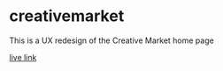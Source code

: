 # creativemarket
This is a UX redesign of the Creative Market home page

[live link](http://kaitlynhova.github.io/creativemarket)
